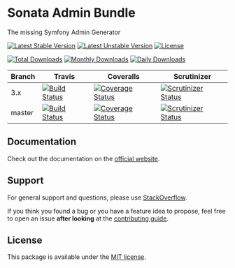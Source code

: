 <!--
DO NOT EDIT THIS FILE!

It's auto-generated by sonata-project/dev-kit package.
-->

# Sonata Admin Bundle

The missing Symfony Admin Generator

[![Latest Stable Version](https://poser.pugx.org/sonata-project/admin-bundle/v/stable)](https://packagist.org/packages/sonata-project/admin-bundle)
[![Latest Unstable Version](https://poser.pugx.org/sonata-project/admin-bundle/v/unstable)](https://packagist.org/packages/sonata-project/admin-bundle)
[![License](https://poser.pugx.org/sonata-project/admin-bundle/license)](https://packagist.org/packages/sonata-project/admin-bundle)

[![Total Downloads](https://poser.pugx.org/sonata-project/admin-bundle/downloads)](https://packagist.org/packages/sonata-project/admin-bundle)
[![Monthly Downloads](https://poser.pugx.org/sonata-project/admin-bundle/d/monthly)](https://packagist.org/packages/sonata-project/admin-bundle)
[![Daily Downloads](https://poser.pugx.org/sonata-project/admin-bundle/d/daily)](https://packagist.org/packages/sonata-project/admin-bundle)

Branch | Travis | Coveralls | Scrutinizer |
------ | ------ | --------- | ----------- |
3.x   | [![Build Status][travis_stable_badge]][travis_stable_link]     | [![Coverage Status][coveralls_stable_badge]][coveralls_stable_link]     | [![Scrutinizer Status][scrutinizer_stable_badge]][scrutinizer_stable_link] |
master | [![Build Status][travis_unstable_badge]][travis_unstable_link] | [![Coverage Status][coveralls_unstable_badge]][coveralls_unstable_link] | [![Scrutinizer Status][scrutinizer_unstable_badge]][scrutinizer_unstable_link] |

## Documentation

Check out the documentation on the [official website](https://sonata-project.org/bundles/admin).

## Support

For general support and questions, please use [StackOverflow](http://stackoverflow.com/questions/tagged/sonata).

If you think you found a bug or you have a feature idea to propose, feel free to open an issue
**after looking** at the [contributing guide](CONTRIBUTING.md).

## License

This package is available under the [MIT license](LICENSE).

[travis_stable_badge]: https://travis-ci.org/sonata-project/SonataAdminBundle.svg?branch=3.x
[travis_stable_link]: https://travis-ci.org/sonata-project/SonataAdminBundle
[travis_unstable_badge]: https://travis-ci.org/sonata-project/SonataAdminBundle.svg?branch=master
[travis_unstable_link]: https://travis-ci.org/sonata-project/SonataAdminBundle

[coveralls_stable_badge]: https://coveralls.io/repos/github/sonata-project/SonataAdminBundle/badge.svg?branch=3.x
[coveralls_stable_link]: https://coveralls.io/github/sonata-project/SonataAdminBundle?branch=3.x
[coveralls_unstable_badge]: https://coveralls.io/repos/github/sonata-project/SonataAdminBundle/badge.svg?branch=master
[coveralls_unstable_link]: https://coveralls.io/github/sonata-project/SonataAdminBundle?branch=master

[scrutinizer_stable_badge]: https://scrutinizer-ci.com/g/sonata-project/SonataAdminBundle/badges/quality-score.png?b=3.x
[scrutinizer_stable_link]: https://scrutinizer-ci.com/g/sonata-project/SonataAdminBundle/?branch=3.x
[scrutinizer_unstable_badge]: https://scrutinizer-ci.com/g/sonata-project/SonataAdminBundle/badges/quality-score.png?b=master
[scrutinizer_unstable_link]: https://scrutinizer-ci.com/g/sonata-project/SonataAdminBundle/?branch=master
